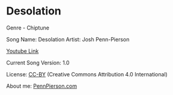 # Desolation
Genre - Chiptune

Song Name: Desolation
Artist: Josh Penn-Pierson

[Youtube Link](https://www.youtube.com/watch?v=SzHLnPIwUeA&list=PLye9mcKwe2zy3KW8uK_3F7HVMjJjdqSqU&index=25)

Current Song Version: 1.0

License: [CC-BY](http://creativecommons.org/licenses/by/4.0/) (Creative Commons Attribution 4.0 International)

About me: [PennPierson.com](http://pennpierson.com/)